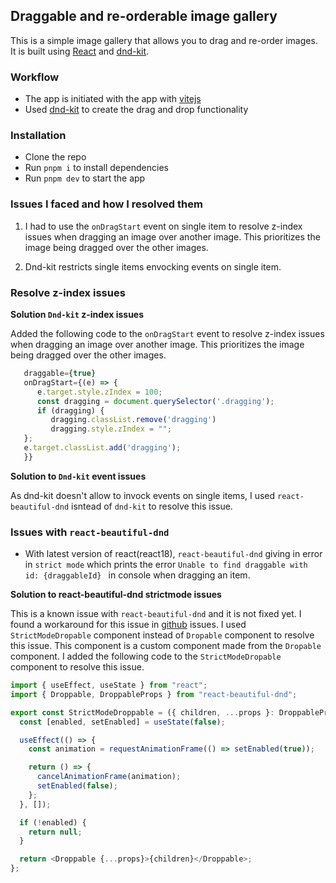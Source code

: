 ## Draggable and re-orderable image gallery

This is a simple image gallery that allows you to drag and re-order images. It is built using [React](https://reactjs.org/) and [dnd-kit](https://docs.dndkit.com/).

### Workflow

- The app is initiated with the app with [vitejs](https://vitejs.dev/)
- Used [dnd-kit](https://docs.dndkit.com/) to create the drag and drop functionality

### Installation

- Clone the repo
- Run `pnpm i` to install dependencies
- Run `pnpm dev` to start the app

### Issues I faced and how I resolved them

1. I had to use the `onDragStart` event on single item to resolve z-index issues when dragging an image over another image. This prioritizes the image being dragged over the other images.

2. Dnd-kit restricts single items envocking events on single item.

### Resolve z-index issues

**Solution `Dnd-kit` z-index issues**

Added the following code to the `onDragStart` event to resolve z-index issues when dragging an image over another image. This prioritizes the image being dragged over the other images.

```js
   draggable={true}
   onDragStart={(e) => {
      e.target.style.zIndex = 100;
      const dragging = document.querySelector('.dragging');
      if (dragging) {
         dragging.classList.remove('dragging')
         dragging.style.zIndex = "";
   };
   e.target.classList.add('dragging');
   }}
```

**Solution to `Dnd-kit` event issues**

As dnd-kit doesn't allow to invock events on single items, I used `react-beautiful-dnd` isntead of `dnd-kit` to resolve this issue.

### Issues with `react-beautiful-dnd`

- With latest version of react(react18), `react-beautiful-dnd` giving in error in `strict mode` which prints the error `Unable to find draggable with id: {draggableId} ` in console when dragging an item.

**Solution to react-beautiful-dnd strictmode issues**

This is a known issue with `react-beautiful-dnd` and it is not fixed yet. I found a workaround for this issue in [github](https://github.com/atlassian/react-beautiful-dnd/issues/2399#issuecomment-1175638194) issues. I used `StrictModeDropable` component instead of `Dropable` component to resolve this issue. This component is a custom component made from the `Dropable` component. I added the following code to the `StrictModeDropable` component to resolve this issue.

```js
import { useEffect, useState } from "react";
import { Droppable, DroppableProps } from "react-beautiful-dnd";

export const StrictModeDroppable = ({ children, ...props }: DroppableProps) => {
  const [enabled, setEnabled] = useState(false);

  useEffect(() => {
    const animation = requestAnimationFrame(() => setEnabled(true));

    return () => {
      cancelAnimationFrame(animation);
      setEnabled(false);
    };
  }, []);

  if (!enabled) {
    return null;
  }

  return <Droppable {...props}>{children}</Droppable>;
};
```
